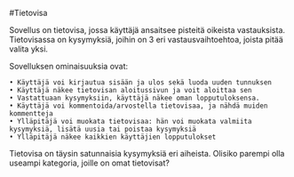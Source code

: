 #Tietovisa

Sovellus on tietovisa, jossa käyttäjä ansaitsee pisteitä oikeista vastauksista. Tietovisassa on kysymyksiä, joihin on 3 eri vastausvaihtoehtoa, joista pitää valita yksi. 

Sovelluksen ominaisuuksia ovat:

    • Käyttäjä voi kirjautua sisään ja ulos sekä luoda uuden tunnuksen
    • Käyttäjä näkee tietovisan aloitussivun ja voit aloittaa sen
    • Vastattuaan kysymyksiin, käyttäjä näkee oman lopputuloksensa.
    • Käyttäjä voi kommentoida/arvostella tietovisaa, ja nähdä muiden kommentteja
    • Ylläpitäjä voi muokata tietovisaa: hän voi muokata valmiita kysymyksiä, lisätä uusia tai poistaa kysymyksiä
    • Ylläpitäjä näkee kaikkien käyttäjien lopputulokset 



Tietovisa on täysin satunnaisia kysymyksiä eri aiheista. Olisiko parempi olla useampi kategoria, joille on omat tietovisat?
